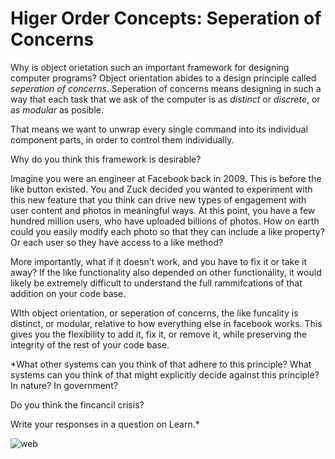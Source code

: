 # Higer Order Concepts: Seperation of Concerns

Why is object orietation such an important framework for designing computer programs?  Object orientation abides to a design principle called *seperation of concerns*.  Seperation of concerns means designing in such a way that each task that we ask of the computer is as *distinct* or *discrete*, or as *modular* as posible.  

That means we want to unwrap every single command into its individual component parts, in order to control them individually.

Why do you think this framework is desirable?

Imagine you were an engineer at Facebook back in 2009.  This is before the like button existed.  You and Zuck decided you wanted to experiment with this new feature that you think can drive new types of engagement with user content and photos in meaningful ways.  At this point, you have a few hundred million users, who have uploaded billions of photos.  How on earth could you easily modify each photo so that they can include a like property?  Or each user so they have access to a like method?  

More importantly, what if it doesn't work, and you have to fix it or take it away?  If the like functionality also depended on other functionality, it would likely be extremely difficult to understand the full rammifcations of that addition on your code base.

WIth object orientation, or seperation of concerns, the like funcality is distinct, or modular, relative to how everything else in facebook works.  This gives you the flexibility to add it, fix it, or remove it, while preserving the integrity of the rest of your code base.  

*What other systems can you think of that adhere to this principle?  What systems can you think of that might explicitly decide against this principle? In nature?  In government?  

Do you think the fincancil crisis?

Write your responses in a question on Learn.*

![web](https://carelesswhispersbym.files.wordpress.com/2015/03/chapter-twenty-seven_a-tangled-web.jpg)



